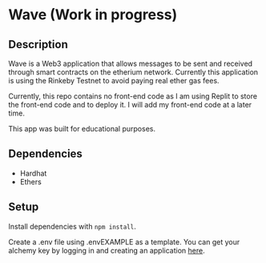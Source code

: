 # Wave (Work in progress)

## Description

Wave is a Web3 application that allows messages to be sent and received through smart contracts on the etherium network. Currently this application is using the Rinkeby Testnet to avoid paying real ether gas fees.

Currently, this repo contains no front-end code as I am using Replit to store the front-end code and to deploy it. I will add my front-end code at a later time.

This app was built for educational purposes.

## Dependencies

- Hardhat
- Ethers

## Setup

Install dependencies with `npm install`.

Create a .env file using .envEXAMPLE as a template. You can get your alchemy key by logging in and creating an application [here](https://www.alchemy.com/).


